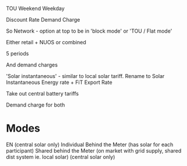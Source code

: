 TOU
Weekend
Weekday

Discount Rate
Demand Charge



So Network - option at top to be in 'block mode' or 'TOU / Flat mode'

Either retail + NUOS 
or combined

5 periods

And demand charges

'Solar instantaneous' - similar to local solar tariff. 
Rename to Solar Instantaneous
Energy rate + FiT Export Rate

Take out central battery tariffs

Demand charge for both


# Modes
EN (central solar only)
Individual Behind the Meter (has solar for each participant)
Shared behind the Meter (on market with grid supply, shared dist system ie. local solar) (central solar only)